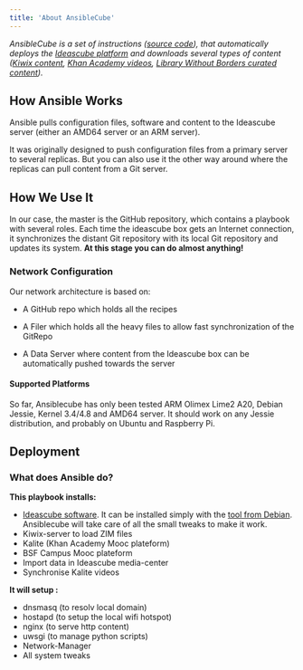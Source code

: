 ```yaml
---
title: 'About AnsibleCube'
---
```


_AnsibleCube is a set of instructions ([source code](https://github.com/ideascube/ansiblecube/tree/oneUpdateFile)), that automatically deploys the [Ideascube platform](http://github.com/ideascube/ideascube/) and downloads several types of content \([Kiwix content](http://www.kiwix.org/), [Khan Academy videos](https://fr.khanacademy.org/), [Library Without Borders curated content](http://catalog.ideascube.org/omeka.yml.html)\)._

## How Ansible Works

Ansible pulls configuration files, software and content to the Ideascube server (either an AMD64 server or an ARM server).

It was originally designed to push configuration files from a primary server to several replicas. But you can also use it the other way around where the replicas can pull content from a Git server.

## How We Use It

In our case, the master is the GitHub repository, which contains a playbook with several roles. Each time the ideascube box gets an Internet connection, it synchronizes the distant Git repository with its local Git repository and updates its system.  **At this stage you can do almost anything!**

### Network Configuration

Our network architecture is based on:

* A GitHub repo which holds all the recipes

* A Filer which holds all the heavy files to allow fast synchronization of the GitRepo

* A Data Server where content from the Ideascube box can be automatically pushed towards the server

#### Supported Platforms

So far, Ansiblecube has only been tested ARM Olimex Lime2 A20, Debian Jessie, Kernel 3.4/4.8 and AMD64 server. It should work on any Jessie distribution, and probably on Ubuntu and Raspberry Pi.

## Deployment

### What does Ansible do?

**This playbook installs:**
* [Ideascube software](http://github.com/ideascube/ideascube/). It can be installed simply with the [tool from Debian](http://repos.ideascube.org/debian/jessie). Ansiblecube will take care of all the small tweaks to make it work.
* Kiwix-server to load ZIM files
* Kalite \(Khan Academy Mooc plateform\)
* BSF Campus Mooc plateform
* Import data in Ideascube media-center
* Synchronise Kalite videos

**It will setup :**
* dnsmasq \(to resolv local domain\)
* hostapd \(to setup the local wifi hotspot\)
* nginx \(to serve http content\)
* uwsgi \(to manage python scripts\)
* Network-Manager
* All system tweaks